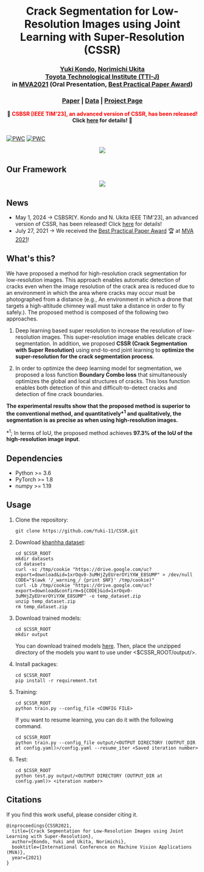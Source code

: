 <h1 align="center">
 Crack Segmentation for Low-Resolution Images using Joint Learning with Super-Resolution (CSSR)
</h1>

<h3 align="center">
 <a href="https://yuki-11.github.io/">Yuki Kondo</a>, <a href="https://www.toyota-ti.ac.jp/Lab/Denshi/iim/ukita/index-j.html">Norimichi Ukita</a>
 <br><a href="https://www.toyota-ti.ac.jp/english/">Toyota Technological Institute (TTI-J)</a>
 <br> in <a href="http://www.mva-org.jp/mva2021/">MVA2021</a> (Oral Presentation, <a href="http://www.mva-org.jp/archives.BestPracticalPaperAward.php">Best Practical Paper Award</a>)
</h3>

<h3 align="center">
 <a href="https://www.mva-org.jp/Proceedings/2021/papers/O1-1-2.pdf">Paper</a> | <a href="https://drive.google.com/drive/folders/1b8E0XjgdstW3tvKdGFAXA4utktgeguNX?usp=sharing">Data</a> | <a href="https://yuki-11.github.io/CSBSR-project-page/#cssr">Project Page</a>
</h3>
<div align="center">
<strong>
🚀 <span style="color: red"> CSBSR [IEEE TIM'23], an advanced version of CSSR, has been released!</span> Click <a href="https://github.com/Yuki-11/CSBSR">here</a> for details! 🚀
</strong>
</div>
<br>

[![PWC](https://img.shields.io/endpoint.svg?url=https://paperswithcode.com/badge/crack-segmentation-for-low-resolution-images/crack-segmentation-on-khanhha-s-dataset-4x)](https://paperswithcode.com/sota/crack-segmentation-on-khanhha-s-dataset-4x?p=crack-segmentation-for-low-resolution-images) [![PWC](https://img.shields.io/endpoint.svg?url=https://paperswithcode.com/badge/crack-segmentation-for-low-resolution-images/crack-segmentation-on-khanhha-s-dataset-4x-1)](https://paperswithcode.com/sota/crack-segmentation-on-khanhha-s-dataset-4x-1?p=crack-segmentation-for-low-resolution-images)

<div align="center">
<img src='imgs/results.png'>
</div>


## Our Framework
<div align="center">
<img src='imgs/arc.png'/>
</div>

## News
* May 1, 2024 -> CSBSR[Y. Kondo and N. Ukita IEEE TIM'23], an advanced version of CSSR, has been released! Click [here](https://github.com/Yuki-11/CSBSR) for details!
* July 27, 2021 -> We received the [Best Practical Paper Award](http://www.mva-org.jp/archives.BestPracticalPaperAward.php) 
🏆 at [MVA 2021](http://www.mva-org.jp/mva2021/)!

## What's this?

We have proposed a method for high-resolution crack segmentation for low-resolution images. This approach enables automatic detection of cracks even when the image resolution of the crack area is reduced due to an environment in which the area where cracks may occur must be photographed from a distance (e.g., An environment in which a drone that targets a high-altitude chimney wall must take a distance in order to fly safely.). The proposed method is composed of the following two approaches.

1. Deep learning based super resolution to increase the resolution of low-resolution images. This super-resolution image enables delicate crack segmentation. In addition, we proposed **CSSR (Crack Segmentation with Super Resolution)** using end-to-end joint learning to **optimize the super-resolution for the crack segmentation process**.

2. In order to optimize the deep learning model for  segmentation, we proposed a loss function **Boundary Combo loss** that simultaneously optimizes the global and local structures of cracks. This loss function enables both detection of thin and difficult-to-detect cracks and detection of fine crack boundaries.

**The experimental results show that the proposed method is superior to the conventional method, and quantitatively\*<sup>1</sup> and qualitatively, the segmentation is as precise as when using high-resolution images.**

 \*<sup>1</sup>; In terms of IoU, the proposed method achieves **97.3% of the IoU of the high-resolution image input**.

## Dependencies
* Python >= 3.6
* PyTorch >= 1.8
* numpy >= 1.19


## Usage

1. Clone the repository:

   ```shell
   git clone https://github.com/Yuki-11/CSSR.git
   ```

2. Download [khanhha dataset](https://github.com/khanhha/crack_segmentation):

   ```shell
   cd $CSSR_ROOT
   mkdir datasets
   cd datasets
   curl -sc /tmp/cookie "https://drive.google.com/uc?export=download&id=1xrOqv0-3uMHjZyEUrerOYiYXW_E8SUMP" > /dev/null
   CODE="$(awk '/_warning_/ {print $NF}' /tmp/cookie)"  
   curl -Lb /tmp/cookie "https://drive.google.com/uc?export=download&confirm=${CODE}&id=1xrOqv0-3uMHjZyEUrerOYiYXW_E8SUMP" -o temp_dataset.zip
   unzip temp_dataset.zip
   rm temp_dataset.zip
   ```

3. Download trained models:

   ```shell
   cd $CSSR_ROOT
   mkdir output
   ```
   You can download trained models [here](https://drive.google.com/drive/folders/17yCHnmpJtxkog010ttFg2U2r8oBBoGlD?usp=sharing). Then, place the unzipped directory of the models you want to use under <$CSSR_ROOT/output/>.

3. Install packages:

   ```shell
   cd $CSSR_ROOT
   pip install -r requirement.txt
   ```

4. Training:
   ```shell
   cd $CSSR_ROOT
   python train.py --config_file <CONFIG FILE>
   ```
   
   If you want to resume learning, you can do it with the following command.
   ```shell
   cd $CSSR_ROOT
   python train.py --config_file output/<OUTPUT DIRECTORY (OUTPUT_DIR at config.yaml)>/config.yaml --resume_iter <Saved iteration number>
   ```

5. Test:
   ```shell
   cd $CSSR_ROOT
   python test.py output/<OUTPUT DIRECTORY (OUTPUT_DIR at config.yaml)> <iteration number> 
   ```

## Citations
If you find this work useful, please consider citing it.
```
@inproceedings{CSSR2021,
  title={Crack Segmentation for Low-Resolution Images using Joint Learning with Super-Resolution},
  author={Kondo, Yuki and Ukita, Norimichi},
  booktitle={International Conference on Machine Vision Applications (MVA)},
  year={2021}
}

```
